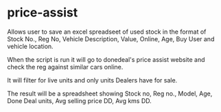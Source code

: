 # price-assist

Allows user to save an excel spreadseet of used stock in the format of Stock No., Reg No, Vehicle Description, Value, Online, Age, Buy User
and vehicle location.

When the script is run it will go to donedeal's price assist website and check the reg against similar cars online.

It will filter for live units and only units Dealers have for sale.

The result will be a spreadsheet showing Stock no, Reg no., Model, Age, Done Deal units, Avg selling price DD, Avg kms DD.
